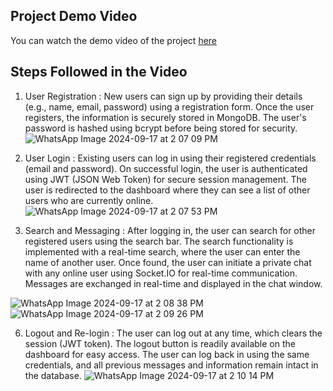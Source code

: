 ## Project Demo Video

You can watch the demo video of the project [here](https://drive.google.com/file/d/17jqfw-RPl7EutB_rEtJcBCdxDiB81gh2/view?usp=drivesdk)

## Steps Followed in the Video

1. User Registration :
New users can sign up by providing their details (e.g., name, email, password) using a registration form.
Once the user registers, the information is securely stored in MongoDB.
The user's password is hashed using bcrypt before being stored for security.
  ![WhatsApp Image 2024-09-17 at 2 07 09 PM](https://github.com/user-attachments/assets/825dcb03-d311-4de1-bedf-2eea2ee86c65)


2. User Login :
Existing users can log in using their registered credentials (email and password).
On successful login, the user is authenticated using JWT (JSON Web Token) for secure session management.
The user is redirected to the dashboard where they can see a list of other users who are currently online.
![WhatsApp Image 2024-09-17 at 2 07 53 PM](https://github.com/user-attachments/assets/d99107e8-3e46-4e37-b9af-64887877b163)


4. Search and Messaging :
After logging in, the user can search for other registered users using the search bar.
The search functionality is implemented with a real-time search, where the user can enter the name of another user.
Once found, the user can initiate a private chat with any online user using Socket.IO for real-time communication.
Messages are exchanged in real-time and displayed in the chat window.

![WhatsApp Image 2024-09-17 at 2 08 38 PM](https://github.com/user-attachments/assets/264795ef-bc64-4c0e-92b9-4ecda2fdbae5)
![WhatsApp Image 2024-09-17 at 2 09 26 PM](https://github.com/user-attachments/assets/86fd0888-1e2a-4912-89c5-3d71eedf3fc2)


6. Logout and Re-login :
The user can log out at any time, which clears the session (JWT token).
The logout button is readily available on the dashboard for easy access.
The user can log back in using the same credentials, and all previous messages and information remain intact in the database.
![WhatsApp Image 2024-09-17 at 2 10 14 PM](https://github.com/user-attachments/assets/2c9b2381-c2aa-4a91-9d86-fe98b3b0e002)

